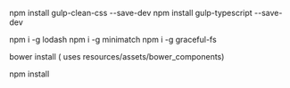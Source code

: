 npm install gulp-clean-css --save-dev
npm install gulp-typescript --save-dev

npm i -g lodash
npm i -g minimatch
npm i -g graceful-fs 


bower install ( uses resources/assets/bower_components)

npm install
